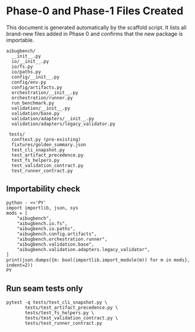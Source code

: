 # Phase-0 and Phase-1 Files Created

This document is generated automatically by the scaffold script.  It lists
all brand-new files added in Phase 0 and confirms that the new package is
importable.

```
aibugbench/
  __init__.py
  io/__init__.py
  io/fs.py
  io/paths.py
  config/__init__.py
  config/env.py
  config/artifacts.py
  orchestration/__init__.py
  orchestration/runner.py
  run_benchmark.py
  validation/__init__.py
  validation/base.py
  validation/adapters/__init__.py
  validation/adapters/legacy_validator.py

 tests/
  conftest.py (pre-existing)
  fixtures/golden_summary.json
  test_cli_snapshot.py
  test_artifact_precedence.py
  test_fs_helpers.py
  test_validation_contract.py
  test_runner_contract.py
```

## Importability check

```
python - <<'PY'
import importlib, json, sys
mods = [
    "aibugbench",
    "aibugbench.io.fs",
    "aibugbench.io.paths",
    "aibugbench.config.artifacts",
    "aibugbench.orchestration.runner",
    "aibugbench.validation.base",
    "aibugbench.validation.adapters.legacy_validator",
]
print(json.dumps({m: bool(importlib.import_module(m)) for m in mods}, indent=2))
PY
```

## Run seam tests only

```
pytest -q tests/test_cli_snapshot.py \
       tests/test_artifact_precedence.py \
       tests/test_fs_helpers.py \
       tests/test_validation_contract.py \
       tests/test_runner_contract.py
```
